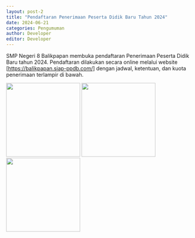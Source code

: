 ```yaml
---
layout: post-2
title: "Pendaftaran Penerimaan Peserta Didik Baru Tahun 2024"
date: 2024-06-21
categories: Pengumuman
author: Developer
editor: Developer
---
```


SMP Negeri 8 Balikpapan membuka pendaftaran Penerimaan Peserta Didik Baru tahun 2024. Pendaftaran dilakukan secara online melalui website [https://balikpapan.siap-ppdb.com/] dengan jadwal, ketentuan, dan kuota penerimaan terlampir di bawah.


<img src="{{ site.baseurl }}/images/smpn8_new-foto/ppdb-1.jpg" style="height: 200px; width: auto;" >
<img src="{{ site.baseurl }}/images/smpn8_new-foto/ppdb-2.jpg" style="height: 200px; width: auto;" >
<img src="{{ site.baseurl }}/images/smpn8_new-foto/ppdb-3.jpg" style="height: 200px; width: auto;" >
